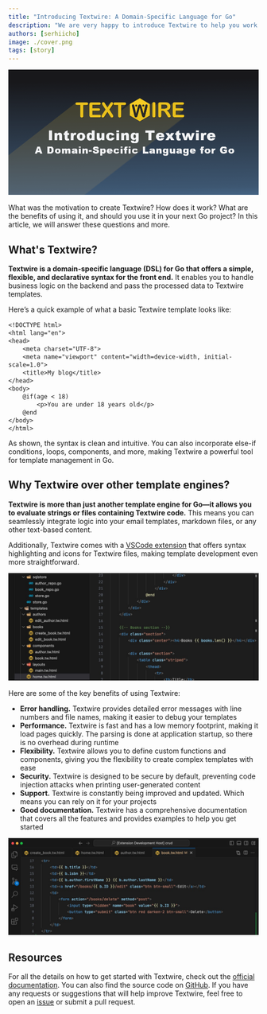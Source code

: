```yaml
---
title: "Introducing Textwire: A Domain-Specific Language for Go"
description: "We are very happy to introduce Textwire to help you work with templates in Go"
authors: [serhiicho]
image: ./cover.png
tags: [story]
---
```


![Introducing Textwire: A Domain-Specific Language for Go](./cover.png)

What was the motivation to create Textwire? How does it work? What are the benefits of using it, and should you use it in your next Go project? In this article, we will answer these questions and more.

<!-- truncate -->

## What's Textwire?

**Textwire is a domain-specific language (DSL) for Go that offers a simple, flexible, and declarative syntax for the front end.** It enables you to handle business logic on the backend and pass the processed data to Textwire templates.

Here’s a quick example of what a basic Textwire template looks like:

```textwire title="index.tw.html"
<!DOCTYPE html>
<html lang="en">
<head>
    <meta charset="UTF-8">
    <meta name="viewport" content="width=device-width, initial-scale=1.0">
    <title>My blog</title>
</head>
<body>
    @if(age < 18)
        <p>You are under 18 years old</p>
    @end
</body>
</html>
```

As shown, the syntax is clean and intuitive. You can also incorporate else-if conditions, loops, components, and more, making Textwire a powerful tool for template management in Go.

## Why Textwire over other template engines?
**Textwire is more than just another template engine for Go—it allows you to evaluate strings or files containing Textwire code.** This means you can seamlessly integrate logic into your email templates, markdown files, or any other text-based content.

Additionally, Textwire comes with a [VSCode extension](https://marketplace.visualstudio.com/items?itemName=SerhiiCho.textwire) that offers syntax highlighting and icons for Textwire files, making template development even more straightforward.

![Textwire VSCode extension screenshot](./custom-icons.jpg)

Here are some of the key benefits of using Textwire:
- **Error handling.** Textwire provides detailed error messages with line numbers and file names, making it easier to debug your templates
- **Performance.** Textwire is fast and has a low memory footprint, making it load pages quickly. The parsing is done at application startup, so there is no overhead during runtime
- **Flexibility.** Textwire allows you to define custom functions and components, giving you the flexibility to create complex templates with ease
- **Security.** Textwire is designed to be secure by default, preventing code injection attacks when printing user-generated content
- **Support.** Textwire is constantly being improved and updated. Which means you can rely on it for your projects
- **Good documentation.** Textwire has a comprehensive documentation that covers all the features and provides examples to help you get started

![Textwire VSCode extension screenshot](./textwire-code.jpg)

## Resources

For all the details on how to get started with Textwire, check out the [official documentation](/docs/v2/introduction). You can also find the source code on [GitHub](https://github.com/textwire/textwire). If you have any requests or suggestions that will help improve Textwire, feel free to open an [issue](https://github.com/textwire/textwire/issues/new) or submit a pull request.